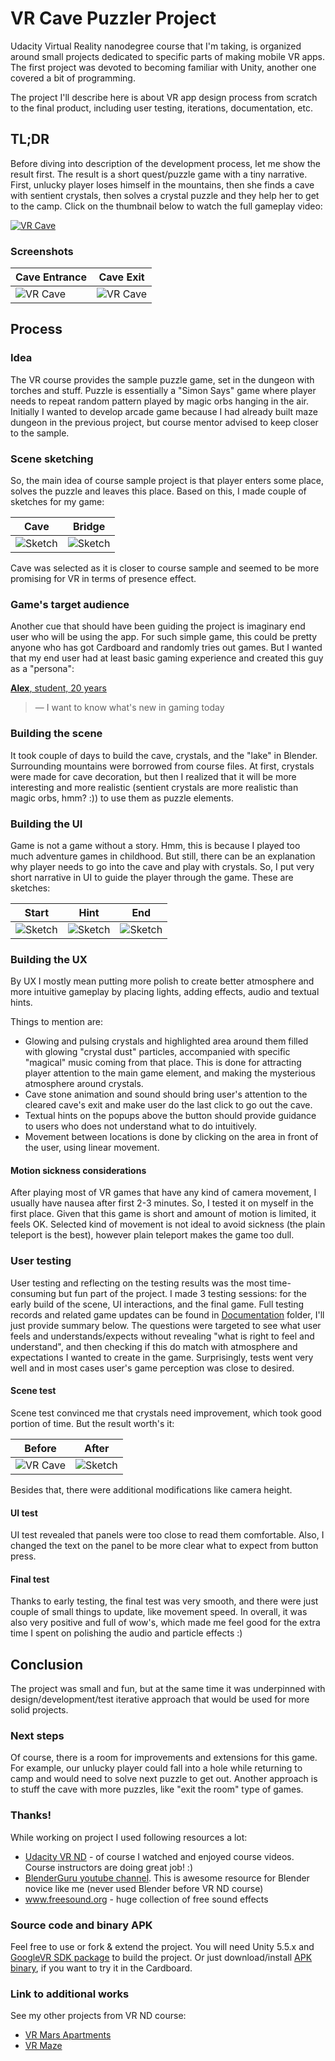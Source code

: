 # VR Cave Puzzler Project
Udacity Virtual Reality nanodegree course that I'm taking, is organized around small projects 
dedicated to specific parts of making mobile VR apps. The first project was devoted to becoming familiar with Unity, another one covered a bit of programming.

The project I'll describe here is about VR app design process from scratch to the final product, including user testing, iterations, documentation, etc.

## TL;DR
Before diving into description of the development process, let me show the result first.
The result is a short quest/puzzle game with a tiny narrative. First, unlucky player loses himself in the mountains, 
then she finds a cave with sentient crystals, then solves a crystal puzzle and they help her to get to the camp.
Click on the thumbnail below to watch the full gameplay video:

[![VR Cave](Documentation/10-Final/Screenshot-2.png)](https://www.youtube.com/watch?v=zR2CM82jkg4)

### Screenshots
Cave Entrance| Cave Exit
---|---
![VR Cave](Documentation/10-Final/Screenshot-1.png?raw=true "VR Cave") | ![VR Cave](Documentation/10-Final/Screenshot-3.png?raw=true "VR Cave")

## Process
### Idea
The VR course provides the sample puzzle game, set in the dungeon with torches and stuff. 
Puzzle is essentially a "Simon Says" game where player needs to repeat random pattern played by magic orbs hanging in the air.
Initially I wanted to develop arcade game because I had already built maze dungeon in the previous project, 
but course mentor advised to keep closer to the sample.

### Scene sketching
So, the main idea of course sample project is that player enters some place, solves the puzzle and leaves this place.
Based on this, I made couple of sketches for my game:

Cave|Bridge
---|---
![Sketch](Documentation/02-Scene-Sketches/sketch-1.jpg?raw=true "Sketch") | ![Sketch](Documentation/02-Scene-Sketches/sketch-2.jpg?raw=true "Sketch")

Cave was selected as it is closer to course sample and seemed to be more promising for VR in terms of presence effect.

### Game's target audience
Another cue that should have been guiding the project is imaginary end user who will be using the app.
For such simple game, this could be pretty anyone who has got Cardboard and randomly tries out games.
But I wanted that my end user had at least basic gaming experience and created this guy as a "persona":

[**Alex**, student, 20 years](Documentation/01-Personas/Alex/README.md)
> — I want to know what's new in gaming today

### Building the scene
It took couple of days to build the cave, crystals, and the "lake" in Blender. Surrounding mountains were borrowed from course files.
At first, crystals were made for cave decoration, but then I realized that it will be more interesting and more realistic 
(sentient crystals are more realistic than magic orbs, hmm? :)) to use them as puzzle elements.

### Building the UI
Game is not a game without a story. Hmm, this is because I played too much adventure games in childhood.
But still, there can be an explanation why player needs to go into the cave and play with crystals.
So, I put very short narrative in UI to guide the player through the game. These are sketches:

Start|Hint|End
---|---|---
![Sketch](Documentation/05-UI-Sketches/Start.png?raw=true "Sketch") | ![Sketch](Documentation/05-UI-Sketches/Help.png?raw=true "Sketch") | ![Sketch](Documentation/05-UI-Sketches/End.png?raw=true "Sketch")

### Building the UX
By UX I mostly mean putting more polish to create better atmosphere and more intuitive gameplay by placing lights, adding effects, audio and textual hints.

Things to mention are: 
 * Glowing and pulsing crystals and highlighted area around them filled with glowing "crystal dust" particles, 
   accompanied with specific "magical" music coming from that place. This is done for attracting player attention to the main game element, and making the mysterious atmosphere around crystals.
 * Cave stone animation and sound should bring user's attention to the cleared cave's exit and make user do the last click to go out the cave.
 * Textual hints on the popups above the button should provide guidance to users who does not understand what to do intuitively.
 * Movement between locations is done by clicking on the area in front of the user, using linear movement.

#### Motion sickness considerations
After playing most of VR games that have any kind of camera movement, I usually have nausea after first 2-3 minutes.
So, I tested it on myself in the first place.
Given that this game is short and amount of motion is limited, it feels OK.
Selected kind of movement is not ideal to avoid sickness (the plain teleport is the best),
however plain teleport makes the game too dull.

### User testing
User testing and reflecting on the testing results was the most time-consuming but fun part of the project.
I made 3 testing sessions: for the early build of the scene, UI interactions, and the final game.
Full testing records and related game updates can be found in [Documentation](Documentation) folder, I'll just provide summary below.
The questions were targeted to see what user feels and understands/expects without revealing "what is right to feel and understand", 
and then checking if this do match with atmosphere and expectations I wanted to create in the game.
Surprisingly, tests went very well and in most cases user's game perception was close to desired.

#### Scene test
Scene test convinced me that crystals need improvement, which took good portion of time.
But the result worth's it:

Before | After
--- | ---
![VR Cave](Documentation/04-Scene-Test/Screenshot-3.png?raw=true "VR Cave") | ![Sketch](Documentation/04-Scene-Test/Screenshot-3-fix.png?raw=true "Sketch")

Besides that, there were additional modifications like camera height.

#### UI test
UI test revealed that panels were too close to read them comfortable.
Also, I changed the text on the panel to be more clear what to expect from button press.

#### Final test
Thanks to early testing, the final test was very smooth, and there were just couple of small things to update, like movement speed.
In overall, it was also very positive and full of wow's, which made me feel good for the extra time I spent on polishing the audio and particle effects :)

## Conclusion
The project was small and fun, but at the same time it was underpinned with design/development/test iterative approach 
that would be used for more solid projects.

### Next steps
Of course, there is a room for improvements and extensions for this game.
For example, our unlucky player could fall into a hole while returning to camp and would need to solve next puzzle to get out.
Another approach is to stuff the cave with more puzzles, like "exit the room" type of games.

### Thanks!
While working on project I used following resources a lot:
 * [Udacity VR ND](https://udacity.com/vr/) - of course I watched and enjoyed course videos. Course instructors are doing great job! :)
 * [BlenderGuru youtube channel](https://www.youtube.com/user/AndrewPPrice). This is awesome resource for Blender novice like me (never used Blender before VR ND course)
 * www.freesound.org - huge collection of free sound effects

### Source code and binary APK
Feel free to use or fork & extend the project.
You will need Unity 5.5.x and [GoogleVR SDK package](https://developers.google.com/vr/unity/download) to build the project.
Or just download/install [APK binary](Build/Cave.apk), if you want to try it in the Cardboard.

### Link to additional works
See my other projects from VR ND course:
 * [VR Mars Apartments](https://github.com/vvm-broadsoft/unity-vr-mars-apartments)
 * [VR Maze](https://github.com/vvm-broadsoft/unity-vr-maze)

